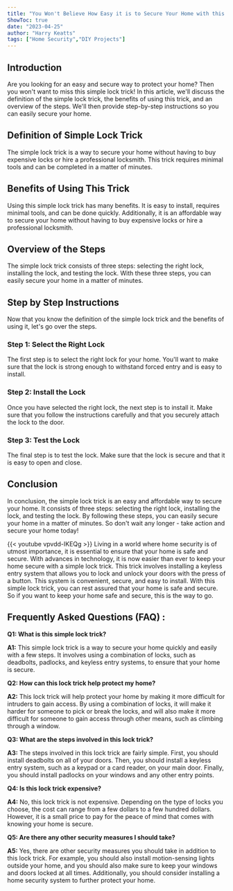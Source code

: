 ```yaml
---
title: "You Won't Believe How Easy it is to Secure Your Home with this Simple Lock Trick!"
ShowToc: true 
date: "2023-04-25"
author: "Harry Keatts" 
tags: ["Home Security","DIY Projects"]
---
```

## Introduction

Are you looking for an easy and secure way to protect your home? Then you won't want to miss this simple lock trick! In this article, we'll discuss the definition of the simple lock trick, the benefits of using this trick, and an overview of the steps. We'll then provide step-by-step instructions so you can easily secure your home.

## Definition of Simple Lock Trick

The simple lock trick is a way to secure your home without having to buy expensive locks or hire a professional locksmith. This trick requires minimal tools and can be completed in a matter of minutes.

## Benefits of Using This Trick

Using this simple lock trick has many benefits. It is easy to install, requires minimal tools, and can be done quickly. Additionally, it is an affordable way to secure your home without having to buy expensive locks or hire a professional locksmith.

## Overview of the Steps

The simple lock trick consists of three steps: selecting the right lock, installing the lock, and testing the lock. With these three steps, you can easily secure your home in a matter of minutes.

## Step by Step Instructions

Now that you know the definition of the simple lock trick and the benefits of using it, let's go over the steps. 

### Step 1: Select the Right Lock

The first step is to select the right lock for your home. You'll want to make sure that the lock is strong enough to withstand forced entry and is easy to install. 

### Step 2: Install the Lock

Once you have selected the right lock, the next step is to install it. Make sure that you follow the instructions carefully and that you securely attach the lock to the door. 

### Step 3: Test the Lock

The final step is to test the lock. Make sure that the lock is secure and that it is easy to open and close.

## Conclusion

In conclusion, the simple lock trick is an easy and affordable way to secure your home. It consists of three steps: selecting the right lock, installing the lock, and testing the lock. By following these steps, you can easily secure your home in a matter of minutes. So don't wait any longer - take action and secure your home today!

{{< youtube vpvdd-IKEQg >}} 
Living in a world where home security is of utmost importance, it is essential to ensure that your home is safe and secure. With advances in technology, it is now easier than ever to keep your home secure with a simple lock trick. This trick involves installing a keyless entry system that allows you to lock and unlock your doors with the press of a button. This system is convenient, secure, and easy to install. With this simple lock trick, you can rest assured that your home is safe and secure. So if you want to keep your home safe and secure, this is the way to go.

## Frequently Asked Questions (FAQ) :
**Q1: What is this simple lock trick?**

**A1:** This simple lock trick is a way to secure your home quickly and easily with a few steps. It involves using a combination of locks, such as deadbolts, padlocks, and keyless entry systems, to ensure that your home is secure. 

**Q2: How can this lock trick help protect my home?**

**A2:** This lock trick will help protect your home by making it more difficult for intruders to gain access. By using a combination of locks, it will make it harder for someone to pick or break the locks, and will also make it more difficult for someone to gain access through other means, such as climbing through a window. 

**Q3: What are the steps involved in this lock trick?**

**A3:** The steps involved in this lock trick are fairly simple. First, you should install deadbolts on all of your doors. Then, you should install a keyless entry system, such as a keypad or a card reader, on your main door. Finally, you should install padlocks on your windows and any other entry points. 

**Q4: Is this lock trick expensive?**

**A4:** No, this lock trick is not expensive. Depending on the type of locks you choose, the cost can range from a few dollars to a few hundred dollars. However, it is a small price to pay for the peace of mind that comes with knowing your home is secure. 

**Q5: Are there any other security measures I should take?**

**A5:** Yes, there are other security measures you should take in addition to this lock trick. For example, you should also install motion-sensing lights outside your home, and you should also make sure to keep your windows and doors locked at all times. Additionally, you should consider installing a home security system to further protect your home.





